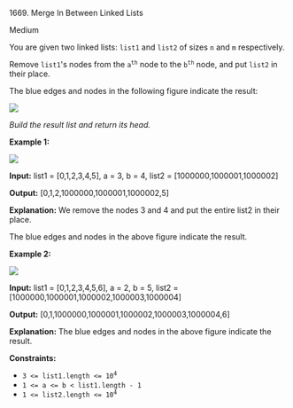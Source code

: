 1669\. Merge In Between Linked Lists

Medium

You are given two linked lists: `list1` and `list2` of sizes `n` and `m` respectively.

Remove `list1`'s nodes from the <code>a<sup>th</sup></code> node to the <code>b<sup>th</sup></code> node, and put `list2` in their place.

The blue edges and nodes in the following figure indicate the result:

![](https://assets.leetcode.com/uploads/2020/11/05/fig1.png)

_Build the result list and return its head._

**Example 1:**

![](https://assets.leetcode.com/uploads/2020/11/05/merge_linked_list_ex1.png)

**Input:** list1 = [0,1,2,3,4,5], a = 3, b = 4, list2 = [1000000,1000001,1000002]

**Output:** [0,1,2,1000000,1000001,1000002,5]

**Explanation:** We remove the nodes 3 and 4 and put the entire list2 in their place.

The blue edges and nodes in the above figure indicate the result.

**Example 2:**

![](https://assets.leetcode.com/uploads/2020/11/05/merge_linked_list_ex2.png)

**Input:** list1 = [0,1,2,3,4,5,6], a = 2, b = 5, list2 = [1000000,1000001,1000002,1000003,1000004]

**Output:** [0,1,1000000,1000001,1000002,1000003,1000004,6]

**Explanation:** The blue edges and nodes in the above figure indicate the result.

**Constraints:**

*   <code>3 <= list1.length <= 10<sup>4</sup></code>
*   `1 <= a <= b < list1.length - 1`
*   <code>1 <= list2.length <= 10<sup>4</sup></code>